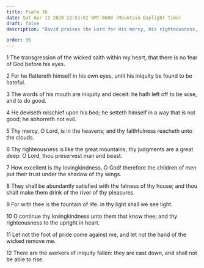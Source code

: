 ```yaml
---
title: Psalm 36
date: Sat Apr 11 2020 22:51:02 GMT-0600 (Mountain Daylight Time)
draft: false
description: "David praises the Lord for His mercy, His righteousness, and His loving kindness—The fountain of life is with the Lord."

order: 36
---
```

    
1 The transgression of the wicked saith within my heart, that there is no fear of God before his eyes.

2 For he flattereth himself in his own eyes, until his iniquity be found to be hateful.

3 The words of his mouth are iniquity and deceit: he hath left off to be wise, and to do good.

4 He deviseth mischief upon his bed; he setteth himself in a way that is not good; he abhorreth not evil.

5 Thy mercy, O Lord, is in the heavens; and thy faithfulness reacheth unto the clouds.

6 Thy righteousness is like the great mountains; thy judgments are a great deep: O Lord, thou preservest man and beast.

7 How excellent is thy lovingkindness, O God! therefore the children of men put their trust under the shadow of thy wings.

8 They shall be abundantly satisfied with the fatness of thy house; and thou shalt make them drink of the river of thy pleasures.

9 For with thee is the fountain of life: in thy light shall we see light.

10 O continue thy lovingkindness unto them that know thee; and thy righteousness to the upright in heart.

11 Let not the foot of pride come against me, and let not the hand of the wicked remove me.

12 There are the workers of iniquity fallen: they are cast down, and shall not be able to rise.
